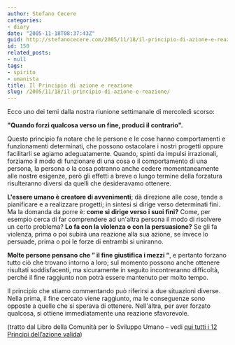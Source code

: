 ```yaml
---
author: Stefano Cecere
categories:
- diary
date: "2005-11-18T08:37:43Z"
guid: http://stefanocecere.com/2005/11/18/il-principio-di-azione-e-reazione/
id: 150
related_posts:
- null
tags:
- spirito
- umanista
title: Il Principio di azione e reazione
slug: /2005/11/18/il-principio-di-azione-e-reazione/
---
```


<img src='/wp-content/principi02.jpg' alt='' align='left' />

Ecco uno dei temi dalla nostra riunione settimanale di mercoledì scorso:
  
**"Quando forzi qualcosa verso un fine, produci il contrario".** 
  
Questo principio fa notare che le persone e le cose hanno comportamenti e funzionamenti determinati, che possono ostacolare i nostri progetti oppure facilitarli se agiamo adeguatamente. Quando, spinti da impulsi irrazionali, forziamo il modo di funzionare di una cosa o il comportamento di una persona, la persona o la cosa potranno anche cedere momentaneamente alle nostre esigenze, però gli effetti a breve o lungo termine della forzatura risulteranno diversi da quelli che desideravamo ottenere.

**L'essere umano è creatore di avvenimenti**; d&#xe0; direzione alle cose, tende a pianificare e a realizzare progetti; in sintesi si dirige verso determinati fini. Ma la domanda da porre è: **come si dirige verso i suoi fini?** Come, per esempio cerca di far comprendere ad un'altra persona il modo di risolvere un certo problema? **Lo fa con la violenza o con la persuasione?** Se gli fa violenza, prima o poi subir&#xe0; una reazione alla sua azione, se invece lo persuade, prima o poi le forze di entrambi si uniranno.

**Molte persone pensano che &#8221; il fine giustifica i mezzi &#8220;**, e pertanto forzano tutto ciò che trovano intorno a loro; sul momento possono anche ottenere risultati soddisfacenti, ma sicuramente in seguito incontreranno difficolt&#xe0;, perch&#xe9; il fine raggiunto non potr&#xe0; essere mantenuto per molto tempo.

Il principio che stiamo commentando può riferirsi a due situazioni diverse. Nella prima, il fine cercato viene raggiunto, ma le conseguenze sono opposte a quelle che si sperava di ottenere. Nell'altra, per aver forzato qualcosa, si ottiene immediatamente una reazione sfavorevole.

(tratto dal Libro della Comunit&#xe0; per lo Sviluppo Umano &#8211; vedi [qui tutti i 12 Principi dell&#8217;azione valida](http://www.clum.net/md/mod-subjects-viewpage-pageid-16.html))